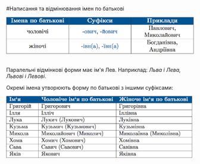 #Написання та вiдмiнювання iмен по батьковi

<div class="center">
<img src="../pics/5/20.png" width="700px" class="center"/>
</div>
<br>

Паралельнi вiдмiнковi форми має iм'я Лев. Наприклад: <i>Льва i Лева, Львовi i Левовi</i>.
<br>

Окремi iмена утворюють форму по батьковi з iншими суфiксами:


<div class="center">
<img src="../pics/5/21.png" width="500px" class="center"/>
</div>
<br>